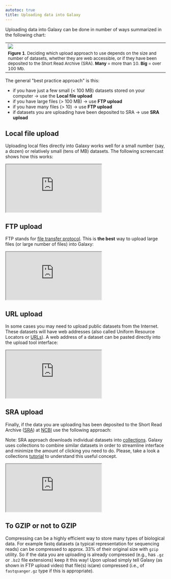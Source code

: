 ```yaml
---
autotoc: true
title: Uploading data into Galaxy
---
```


Uploading data into Galaxy can be done in number of ways summarized in the following chart:

|       |
|-------|
|![](/tutorials/upload/upload_logic.png)|
|<small>**Figure 1**. Deciding which upload approach to use depends on the size and number of datasets, whether they are web accessible, or if they have been deposited to the Short Read Archive (SRA). **Many** = more than 10. **Big** = over 100 Mb.</small>|

The general "best practice approach" is this:

- if you have just a few small (< 100 MB) datasets stored on your computer &#8594; use the **Local file upload**
- if you have large files (> 100 MB) &#8594; use **FTP upload**
- if you have many files (> 10) &#8594; use **FTP upload**
- if datasets you are uploading have been deposited to SRA &#8594; use **SRA upload**

## Local file upload

Uploading local files directly into Galaxy works well for a small number (say, a dozen) or relatively small (tens of MB) datasets. The following screencast shows how this works:

<div class="embed-responsive embed-responsive-16by9"><iframe src="https://player.vimeo.com/video/120901536?portrait=0" webkitallowfullscreen mozallowfullscreen allowfullscreen></iframe></div>

## FTP upload

FTP stands for [file transfer protocol](https://en.wikipedia.org/wiki/File_Transfer_Protocol). This is **the best** way to upload large files (or large number of files) into Galaxy:

<div class="embed-responsive embed-responsive-16by9"><iframe src="https://player.vimeo.com/video/120972739?portrait=0" webkitallowfullscreen mozallowfullscreen allowfullscreen></iframe></div>

## URL upload

In some cases you may need to upload public datasets from the Internet. These datasets will have web addresses (also called Uniform Resource Locators or [URLs](https://en.wikipedia.org/wiki/URL)). A web address of a dataset can be pasted directly into the upload tool interface:

<div class="embed-responsive embed-responsive-16by9"><iframe src="https://player.vimeo.com/video/120973708?portrait=0" webkitallowfullscreen mozallowfullscreen allowfullscreen></iframe></div>

## SRA upload

Finally, if the data you are uploading has been deposited to the Short Read Archive ([SRA](https://www.ncbi.nlm.nih.gov/sra)) at [NCBI](https://www.ncbi.nlm.nih.gov/) use the following approach:

<div class="alert alert-warning trim-p" role="alert">

Note: SRA approach downloads individual datasets into [collections](/tutorials/collections/). Galaxy uses collections to combine similar datasets in order to streamline interface and minimize the amount of clicking you need to do. Please, take a look a collections [tutorial](/tutorials/collections/) to understand this useful concept.

</div>

<div class="embed-responsive embed-responsive-16by9"><iframe src="https://player.vimeo.com/video/217216264?portrait=0" webkitallowfullscreen mozallowfullscreen allowfullscreen></iframe></div>

## To GZIP or not to GZIP

Compressing can be a highly efficient way to store many types of biological data. For example fastq datasets (a typical representation for sequencing reads) can be compressed to approx. 33% of their original size with `gzip` utility. So if the data you are uploading is already compressed (e.g., has `.gz` or `.bz2` file extensions) keep it this way! Upon upload simply tell Galaxy (as shown in FTP upload video) that file(s) is(are) compressed (i.e., of `fastqsanger.gz` type if this is appropriate).
